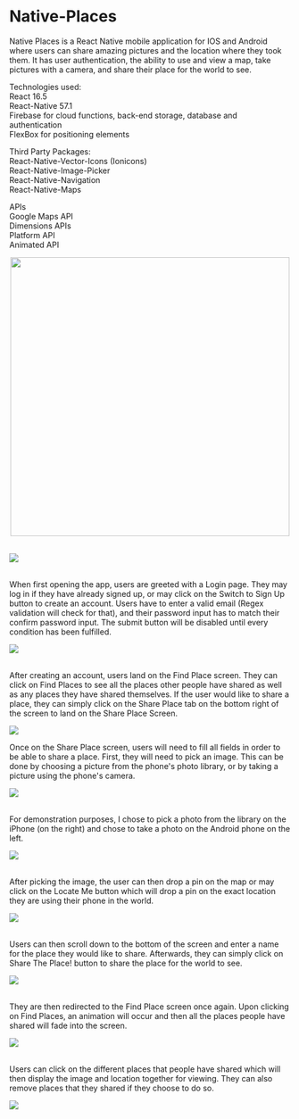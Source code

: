 # Native-Places
Native Places is a React Native mobile application for IOS and Android where users can share amazing pictures and the location where they took them. It has user authentication, the ability to use and view a map, take pictures with a camera, and share their place for the world to see.

Technologies used:<br>
React 16.5<br>
React-Native 57.1<br>
Firebase for cloud functions, back-end storage, database and authentication<br>
FlexBox for positioning elements<br>

Third Party Packages:<br>
React-Native-Vector-Icons (Ionicons)<br>
React-Native-Image-Picker<br>
React-Native-Navigation<br>
React-Native-Maps<br>

APIs<br>
Google Maps API<br>
Dimensions APIs<br>
Platform API<br>
Animated API<br>


<p align="center">
<img src="screenshots/screen1.jpg" width="500" height="500"/>
</p>
<br>
<img src="screenshots/screen2.jpg"/>
<br><br>

When first opening the app, users are greeted with a Login page. They may log in if they have already signed up, or may click on the Switch to Sign Up button to create an account. Users have to enter a valid email (Regex validation will check for that), and their password input has to match their confirm password input. The submit button will be disabled until every condition has been fulfilled.

<img src="screenshots/screen3.jpg"/>
<br><br>

After creating an account, users land on the Find Place screen. They can click on Find Places to see all the places other people have shared as well as any places they have shared themselves. If the user would like to share a place, they can simply click on the Share Place tab on the bottom right of the screen to land on the Share Place Screen.

<img src="screenshots/screen4.jpg"/>
<br>

Once on the Share Place screen, users will need to fill all fields in order to be able to share a place. First, they will need to pick an image. This can be done by choosing a picture from the phone's photo library, or by taking a picture using the phone's camera.

<img src="screenshots/screen5.jpg"/>
<br><br>

For demonstration purposes, I chose to pick a photo from the library on the iPhone (on the right) and chose to take a photo on the Android phone on the left.

<img src="screenshots/screen6.jpg"/>
<br><br>

After picking the image, the user can then drop a pin on the map or may click on the Locate Me button which will drop a pin on the exact location they are using their phone in the world.

<img src="screenshots/screen7.jpg"/>
<br><br>  

Users can then scroll down to the bottom of the screen and enter a name for the place they would like to share. Afterwards, they can simply click on Share The Place! button to share the place for the world to see.

<img src="screenshots/screen8.jpg"/>
<br><br>

They are then redirected to the Find Place screen once again. Upon clicking on Find Places, an animation will occur and then all the places people have shared will fade into the screen.

<img src="screenshots/screen9.jpg"/>
<br><br>

Users can click on the different places that people have shared which will then display the image and location together for viewing. They can also remove places that they shared if they choose to do so.

<img src="screenshots/screen10.jpg"/>
<br><br>
